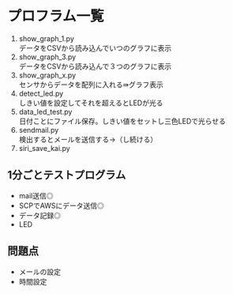 # プロフラム一覧

1. show_graph_1.py  
	データをCSVから読み込んでいつのグラフに表示
2. show_graph_3.py  
	データをCSVから読み込んで３つのグラフに表示
3. show_graph_x.py  
	センサからデータを配列に入れる⇛グラフ表示
4. detect_led.py  
	しきい値を設定してそれを超えるとLEDが光る
5. data_led_test.py  
	日付ことにファイル保存。しきい値をセットし三色LEDで光らせる
6. sendmail.py  
	検出するとメールを送信する→（し続ける）
7. siri_save_kai.py  
##	1分ごとテストプログラム

* mail送信◎
* SCPでAWSにデータ送信◎
* データ記録◎
* LED

## 問題点

* メールの設定
* 時間設定


